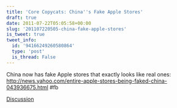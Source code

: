 ```yaml
---
title: 'Core Copycats: China''s Fake Apple Stores'
draft: true
date: 2011-07-22T05:05:58+00:00
slug: '201107220505-china-fake-apple-stores'
is_tweet: true
tweet_info:
  id: '94166249260580864'
  type: 'post'
  is_thread: False
---
```




China now has fake Apple stores that exactly looks like real ones: <http://news.yahoo.com/entire-apple-stores-being-faked-china-043936675.html> #fb

[Discussion](https://x.com/sytelus/status/94166249260580864)
